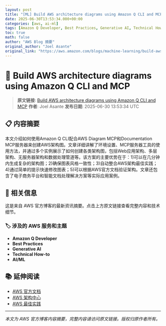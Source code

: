 ```yaml
---
layout: post
title: "[ML] Build AWS architecture diagrams using Amazon Q CLI and MCP"
date: 2025-06-30T13:53:34.000+00:00
categories: [aws, ai-ml]
tags: [Amazon Q Developer, Best Practices, Generative AI, Technical How-to, AIML]
toc: true
math: false
author: "AWS Blog 摘要"
original_author: "Joel Asante"
original_link: "https://aws.amazon.com/blogs/machine-learning/build-aws-architecture-diagrams-using-amazon-q-cli-and-mcp/"
---
```


# 🤖 Build AWS architecture diagrams using Amazon Q CLI and MCP

> **原文链接**: [Build AWS architecture diagrams using Amazon Q CLI and MCP](https://aws.amazon.com/blogs/machine-learning/build-aws-architecture-diagrams-using-amazon-q-cli-and-mcp/)
> **作者**: Joel Asante
> **发布日期**: 2025-06-30 13:53:34 UTC

## 📋 内容摘要

本文介绍如何使用Amazon Q CLI配合AWS Diagram MCP和Documentation MCP服务器来创建AWS架构图。文章详细讲解了环境设置、MCP服务器工具的使用方法，并通过多个实例展示了如何创建各类架构图，包括Web应用架构、多层架构、无服务器架构和数据处理管道等。该方案的主要优势在于：1)可以在几分钟内生成复杂的架构图；2)确保图表风格一致性；3)自动整合AWS架构最佳实践；4)通过简单的提示快速修改图表；5)可以根据AWS官方文档验证架构。文章还包含了电子商务平台和智能文档处理解决方案等实际应用案例。

## 🔗 相关信息

这是来自 AWS 官方博客的最新资讯摘要。点击上方原文链接查看完整内容和技术细节。

### 🏷️ 涉及的 AWS 服务和主题

- **Amazon Q Developer**
- **Best Practices**
- **Generative AI**
- **Technical How-to**
- **AI/ML**

## 📚 延伸阅读

- [AWS 官方文档](https://docs.aws.amazon.com/)
- [AWS 架构中心](https://aws.amazon.com/architecture/)
- [AWS 最佳实践](https://aws.amazon.com/architecture/well-architected/)

---

*本文为 AWS 官方博客内容摘要，完整内容请访问原文链接。版权归原作者所有。*
